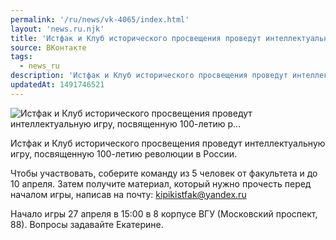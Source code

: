 ```yaml
---
permalink: '/ru/news/vk-4065/index.html'
layout: 'news.ru.njk'
title: 'Истфак и Клуб исторического просвещения проведут интеллектуальную игру, посвященную 100-летию р'
source: ВКонтакте
tags:
  - news_ru
description: 'Истфак и Клуб исторического просвещения проведут интеллектуальную игру, посвященную 100-летию р…'
updatedAt: 1491746521
---
```

![Истфак и Клуб исторического просвещения проведут интеллектуальную игру, посвященную 100-летию р…](https://sun9-46.userapi.com/impf/c626528/v626528501/6052c/l_nWFJIufqs.jpg?size=700x525&quality=96&proxy=1&sign=ff0b42018bf9ebf0ab4629992eeea3e0&c_uniq_tag=ITsVKsbOuHtJu5YNL17edDie_Z7UYr1GRfybnCaqW2c&type=album)

Истфак и Клуб исторического просвещения проведут интеллектуальную игру, посвященную 100-летию революции в России.

Чтобы участвовать, соберите команду из 5 человек от факультета и до 10 апреля. Затем получите материал, который нужно прочесть перед началом игры, написав на почту: kipikistfak@yandex.ru

Начало игры 27 апреля в 15:00 в 8 корпусе ВГУ (Московский проспект, 88).
Вопросы задавайте Екатерине.
